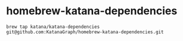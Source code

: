 # homebrew-katana-dependencies

`brew tap katana/katana-dependencies git@github.com:KatanaGraph/homebrew-katana-dependencies.git`
